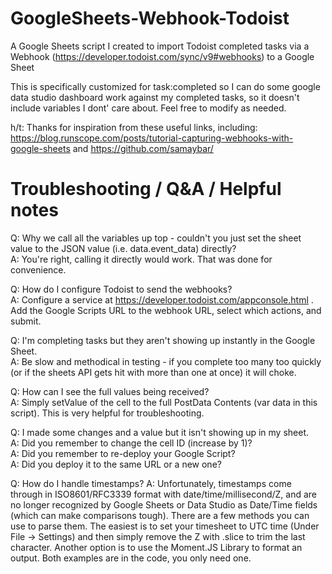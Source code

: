 # GoogleSheets-Webhook-Todoist
A Google Sheets script I created to import Todoist completed tasks via a Webhook (https://developer.todoist.com/sync/v9#webhooks)  to a Google Sheet

This is specifically customized for task:completed so I can do some google data studio dashboard work against my completed tasks, so it doesn't include variables I dont' care about. Feel free to modify as needed.

h/t:
Thanks for inspiration from these useful links, including:
https://blog.runscope.com/posts/tutorial-capturing-webhooks-with-google-sheets and https://github.com/samaybar/


# Troubleshooting / Q&A / Helpful notes

Q: Why we call all the variables up top - couldn't you just set the sheet value to the JSON value (i.e. data.event_data) directly?  
A: You're right, calling it directly would work. That was done for convenience.

Q: How do I configure Todoist to send the webhooks?  
A: Configure a service at https://developer.todoist.com/appconsole.html . Add the Google Scripts URL to the webhook URL, select which actions, and submit.

Q: I'm completing tasks but they aren't showing up instantly in the Google Sheet.  
A: Be slow and methodical in testing - if you complete too many too quickly (or if the sheets API gets hit with more than one at once) it will choke.

Q: How can I see the full values being received?  
A: Simply setValue of the cell to the full PostData Contents (var data in this script). This is very helpful for troubleshooting.

Q: I made some changes and a value but it isn't showing up in my sheet.  
A: Did you remember to change the cell ID (increase by 1)?  
A: Did you remember to re-deploy your Google Script?  
A: Did you deploy it to the same URL or a new one?  

Q: How do I handle timestamps?
A: Unfortunately, timestamps come through in ISO8601/RFC3339 format with date/time/millisecond/Z, and are no longer recognized by Google Sheets or Data Studio as Date/Time fields (which can make comparisons tough). There are a few methods you can use to parse them. The easiest is to set your timesheet to UTC time (Under File -> Settings) and then simply remove the Z with .slice to trim the last character. Another option is to use the Moment.JS Library to format an output. Both examples are in the code, you only need one.
